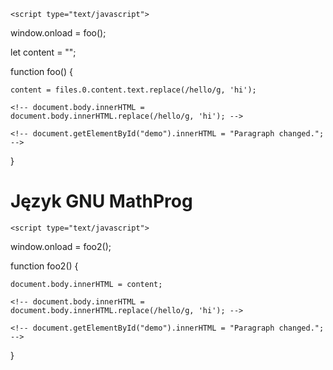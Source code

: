 <!DOCTYPE html>
<html>

<head>
  <meta charset="utf-8">
  <meta name="viewport" content="width=device-width, initial-scale=1.0">
  <title>Język GNU MathProg</title>
  <link rel="stylesheet" href="https://stackedit.io/style.css" />

	<script type="text/javascript">

  window.onload = foo();
  
  let content = "";

  function foo() {
  
	content = files.0.content.text.replace(/hello/g, 'hi');
  
    <!-- document.body.innerHTML = document.body.innerHTML.replace(/hello/g, 'hi'); -->

    <!-- document.getElementById("demo").innerHTML = "Paragraph changed."; -->
  }
  </script>
  
</head>


<body class="stackedit">


  <h1>Język GNU MathProg</h1>

  <div class="stackedit__html"></div>

	<script type="text/javascript">

  window.onload = foo2();
  
  function foo2() {
  
	document.body.innerHTML = content;
	
    <!-- document.body.innerHTML = document.body.innerHTML.replace(/hello/g, 'hi'); -->

    <!-- document.getElementById("demo").innerHTML = "Paragraph changed."; -->
  }
  </script>
  

</body>

</html>
